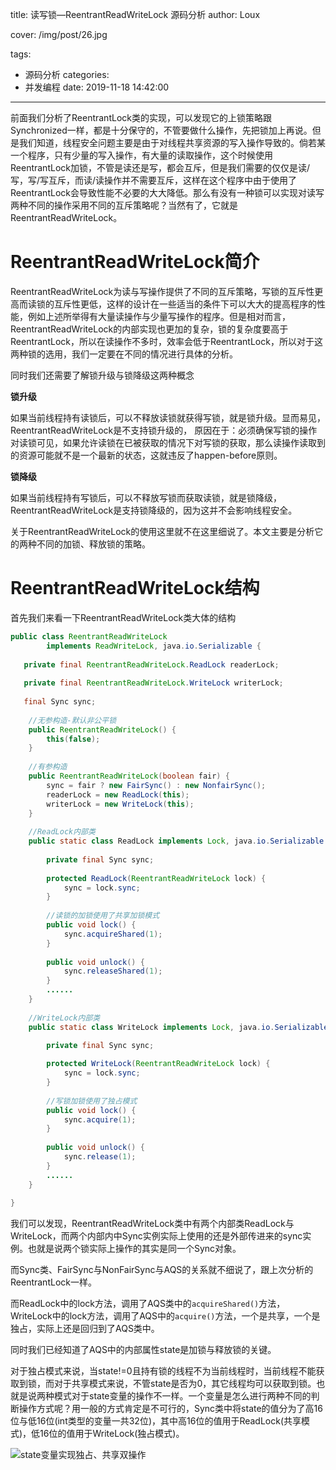 title: 读写锁—ReentrantReadWriteLock 源码分析
author: Loux

cover: /img/post/26.jpg

tags:

  - 源码分析
categories:
  - 并发编程
date: 2019-11-18 14:42:00

---

前面我们分析了ReentrantLock类的实现，可以发现它的上锁策略跟Synchronized一样，都是十分保守的，不管要做什么操作，先把锁加上再说。但是我们知道，线程安全问题主要是由于对线程共享资源的写入操作导致的。倘若某一个程序，只有少量的写入操作，有大量的读取操作，这个时候使用ReentrantLock加锁，不管是读还是写，都会互斥，但是我们需要的仅仅是读/写，写/写互斥，而读/读操作并不需要互斥，这样在这个程序中由于使用了ReentrantLock会导致性能不必要的大大降低。那么有没有一种锁可以实现对读写两种不同的操作采用不同的互斥策略呢？当然有了，它就是ReentrantReadWriteLock。

# ReentrantReadWriteLock简介

ReentrantReadWriteLock为读与写操作提供了不同的互斥策略，写锁的互斥性更高而读锁的互斥性更低，这样的设计在一些适当的条件下可以大大的提高程序的性能，例如上述所举得有大量读操作与少量写操作的程序。但是相对而言，ReentrantReadWriteLock的内部实现也更加的复杂，锁的复杂度要高于ReentrantLock，所以在读操作不多时，效率会低于ReentrantLock，所以对于这两种锁的选用，我们一定要在不同的情况进行具体的分析。

同时我们还需要了解锁升级与锁降级这两种概念

<b>锁升级</b>

如果当前线程持有读锁后，可以不释放读锁就获得写锁，就是锁升级。显而易见，ReentrantReadWriteLock是不支持锁升级的， 原因在于：必须确保写锁的操作对读锁可见，如果允许读锁在已被获取的情况下对写锁的获取，那么读操作读取到的资源可能就不是一个最新的状态，这就违反了happen-before原则。

<b>锁降级</b>

如果当前线程持有写锁后，可以不释放写锁而获取读锁，就是锁降级，ReentrantReadWriteLock是支持锁降级的，因为这并不会影响线程安全。

关于ReentrantReadWriteLock的使用这里就不在这里细说了。本文主要是分析它的两种不同的加锁、释放锁的策略。

# ReentrantReadWriteLock结构

首先我们来看一下ReentrantReadWriteLock类大体的结构

```java
public class ReentrantReadWriteLock
        implements ReadWriteLock, java.io.Serializable {
    
   private final ReentrantReadWriteLock.ReadLock readerLock;
    
   private final ReentrantReadWriteLock.WriteLock writerLock;
    
   final Sync sync;
    
    //无参构造-默认非公平锁
    public ReentrantReadWriteLock() {
        this(false);
    }
    
    //有参构造
    public ReentrantReadWriteLock(boolean fair) {
        sync = fair ? new FairSync() : new NonfairSync();
        readerLock = new ReadLock(this);
        writerLock = new WriteLock(this);
    }
    
    //ReadLock内部类
    public static class ReadLock implements Lock, java.io.Serializable {
        
        private final Sync sync;
        
        protected ReadLock(ReentrantReadWriteLock lock) {
            sync = lock.sync;
        }
        
        //读锁的加锁使用了共享加锁模式
        public void lock() {
            sync.acquireShared(1);
        }
        
        public void unlock() {
            sync.releaseShared(1);
        }
        ......
    }
    
    //WriteLock内部类
    public static class WriteLock implements Lock, java.io.Serializable {

        private final Sync sync;
        
        protected WriteLock(ReentrantReadWriteLock lock) {
            sync = lock.sync;
        }
        
        //写锁加锁使用了独占模式
        public void lock() {
            sync.acquire(1);
        }
        
        public void unlock() {
            sync.release(1);
        }
        ......
    }
    
}
```

我们可以发现，ReentrantReadWriteLock类中有两个内部类ReadLock与WriteLock，而两个内部内中Sync实例实际上使用的还是外部传进来的sync实例。也就是说两个锁实际上操作的其实是同一个Sync对象。

而Sync类、FairSync与NonFairSync与AQS的关系就不细说了，跟上次分析的ReentrantLock一样。

而ReadLock中的lock方法，调用了AQS类中的`acquireShared()`方法，WriteLock中的lock方法，调用了AQS中的`acquire()`方法，一个是共享，一个是独占，实际上还是回归到了AQS类中。

同时我们已经知道了AQS中的内部属性state是加锁与释放锁的关键。

对于独占模式来说，当state!=0且持有锁的线程不为当前线程时，当前线程不能获取到锁，而对于共享模式来说，不管state是否为0，其它线程均可以获取到锁。也就是说两种模式对于state变量的操作不一样。一个变量是怎么进行两种不同的判断操作方式呢？用一般的方式肯定是不可行的，Sync类中将state的值分为了高16位与低16位(int类型的变量一共32位)，其中高16位的值用于ReadLock(共享模式)，低16位的值用于WriteLock(独占模式)。

![state变量实现独占、共享双操作](/images/image-20191118164501020.png)

